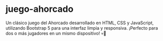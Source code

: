 # juego-ahorcado
Un clásico juego del Ahorcado desarrollado en HTML, CSS y JavaScript, utilizando Bootstrap 5 para una interfaz limpia y responsiva. ¡Perfecto para dos o más jugadores en un mismo dispositivo! 💀🔡
